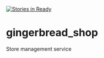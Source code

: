 [![Stories in Ready](https://badge.waffle.io/ZURASTA/gingerbread_shop.png?label=ready&title=Ready)](https://waffle.io/ZURASTA/gingerbread_shop?utm_source=badge)
# gingerbread_shop
Store management service

